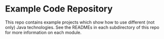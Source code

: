 # Example Code Repository
This repo contains example projects which show how to use different (not only) Java technologies. See the READMEs in each subdirectory of this repo for more information on each module.
